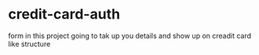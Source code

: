 # credit-card-auth
form in this project going to tak up you details and show up on creadit card like structure
